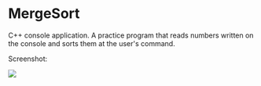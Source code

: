 # MergeSort
C++ console application. A practice program that reads numbers written on the console and sorts them at the user's command.

Screenshot:

![](https://i.imgur.com/jHQnSpn.png)

